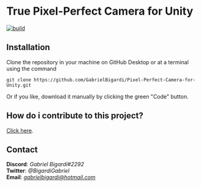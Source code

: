 # True Pixel-Perfect Camera for Unity
[![build](https://img.shields.io/badge/build-passing-brightgreen)](https://github.com/GabrielBigardi/INTZ-Game/releases)

## Installation
Clone the repository in your machine on GitHub Desktop or at a terminal using the command
```
git clone https://github.com/GabrielBigardi/Pixel-Perfect-Camera-for-Unity.git
```
Or if you like, download it manually by clicking the green "Code" button.

## How do i contribute to this project?
[Click here](CONTRIBUTING.md).

## Contact
**Discord**: *Gabriel Bigardi#2292*  
**Twitter**: *@BigardiGabriel*  
**Email**: *gabrielbigardi@hotmail.com*  
